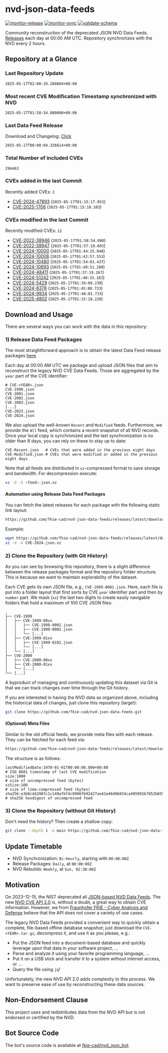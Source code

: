 # nvd-json-data-feeds

[![monitor-release](https://github.com/fkie-cad/nvd-json-data-feeds/actions/workflows/monitor_release.yml/badge.svg)](https://github.com/fkie-cad/nvd-json-data-feeds/actions/workflows/monitor_release.yml)
[![monitor-sync](https://github.com/fkie-cad/nvd-json-data-feeds/actions/workflows/monitor_sync.yml/badge.svg)](https://github.com/fkie-cad/nvd-json-data-feeds/actions/workflows/monitor_sync.yml)
[![validate-schema](https://github.com/fkie-cad/nvd-json-data-feeds/actions/workflows/validate_schema.yml/badge.svg)](https://github.com/fkie-cad/nvd-json-data-feeds/actions/workflows/validate_schema.yml)

Community reconstruction of the deprecated JSON NVD Data Feeds.
[Releases](https://github.com/fkie-cad/nvd-json-data-feeds/releases/latest) each day at 00:00 AM UTC.
Repository synchronizes with the NVD every 2 hours.

## Repository at a Glance

### Last Repository Update

```plain
2025-05-17T02:00:19.288604+00:00
```

### Most recent CVE Modification Timestamp synchronized with NVD

```plain
2025-05-17T01:58:54.080000+00:00
```

### Last Data Feed Release

Download and Changelog: [Click](https://github.com/fkie-cad/nvd-json-data-feeds/releases/latest)

```plain
2025-05-17T00:00:04.326614+00:00
```

### Total Number of included CVEs

```plain
294463
```

### CVEs added in the last Commit

Recently added CVEs: `2`

- [CVE-2024-47893](CVE-2024/CVE-2024-478xx/CVE-2024-47893.json) (`2025-05-17T01:15:17.053`)
- [CVE-2025-1706](CVE-2025/CVE-2025-17xx/CVE-2025-1706.json) (`2025-05-17T01:15:18.103`)


### CVEs modified in the last Commit

Recently modified CVEs: `12`

- [CVE-2022-38946](CVE-2022/CVE-2022-389xx/CVE-2022-38946.json) (`2025-05-17T01:58:54.080`)
- [CVE-2022-38947](CVE-2022/CVE-2022-389xx/CVE-2022-38947.json) (`2025-05-17T01:57:19.603`)
- [CVE-2024-10000](CVE-2024/CVE-2024-100xx/CVE-2024-10000.json) (`2025-05-17T01:44:25.040`)
- [CVE-2024-10008](CVE-2024/CVE-2024-100xx/CVE-2024-10008.json) (`2025-05-17T01:43:57.553`)
- [CVE-2024-10480](CVE-2024/CVE-2024-104xx/CVE-2024-10480.json) (`2025-05-17T01:54:01.437`)
- [CVE-2024-10893](CVE-2024/CVE-2024-108xx/CVE-2024-10893.json) (`2025-05-17T01:49:51.280`)
- [CVE-2024-48411](CVE-2024/CVE-2024-484xx/CVE-2024-48411.json) (`2025-05-17T01:37:19.267`)
- [CVE-2024-51242](CVE-2024/CVE-2024-512xx/CVE-2024-51242.json) (`2025-05-17T01:40:33.183`)
- [CVE-2024-5429](CVE-2024/CVE-2024-54xx/CVE-2024-5429.json) (`2025-05-17T01:39:09.230`)
- [CVE-2024-8378](CVE-2024/CVE-2024-83xx/CVE-2024-8378.json) (`2025-05-17T01:45:00.733`)
- [CVE-2024-9934](CVE-2024/CVE-2024-99xx/CVE-2024-9934.json) (`2025-05-17T01:46:01.733`)
- [CVE-2025-4802](CVE-2025/CVE-2025-48xx/CVE-2025-4802.json) (`2025-05-17T01:15:18.220`)


## Download and Usage

There are several ways you can work with the data in this repository:

### 1) Release Data Feed Packages

The most straightforward approach is to obtain the latest Data Feed release packages [here](https://github.com/fkie-cad/nvd-json-data-feeds/releases/latest).

Each day at 00:00 AM UTC we package and upload JSON files that aim to reconstruct the legacy NVD CVE Data Feeds.
Those are aggregated by the `year` part of the CVE identifier:

```
# CVE-<YEAR>.json
CVE-1999.json
CVE-2001.json
CVE-2002.json
CVE-2003.json
[...]
CVE-2023.json
CVE-2024.json
```

We also upload the well-known `Recent` and `Modified` feeds.
Furthermore, we provide the `All` feed, which contains a recent snapshot of all NVD records.
Once your local copy is synchronized and the last synchronization is no older than 8 days, you can rely on these to stay up to date:

```plain
CVE-Recent.json   # CVEs that were added in the previous eight days
CVE-Modified.json # CVEs that were modified or added in the previous eight days
```

Note that all feeds are distributed in `xz`-compressed format to save storage and bandwidth.
For decompression execute:

```sh
xz -d -k <feed>.json.xz
```

#### Automation using Release Data Feed Packages

You can fetch the latest releases for each package with the following static link layout:

```sh
https://github.com/fkie-cad/nvd-json-data-feeds/releases/latest/download/CVE-<YEAR>.json.xz
```

Example:

```sh
wget https://github.com/fkie-cad/nvd-json-data-feeds/releases/latest/download/CVE-2024.json.xz
xz -d -k CVE-2024.json.xz
```

### 2) Clone the Repository (with Git History)

As you can see by browsing this repository, there is a slight difference between the release packages format and the repository folder structure.
This is because we want to maintain explorability of the dataset.

Each CVE gets its own JSON file, e.g., `CVE-1999-0001.json`.
Here, each file is put into a folder layout that first sorts by CVE `year` identifier part and then by `number` part.
We mask (`xx`) the last two digits to create easily navigable folders that hold a maximum of 100 CVE JSON files:

```plain
.
├── CVE-1999
│   ├── CVE-1999-00xx
│   │   ├── CVE-1999-0001.json
│   │   ├── CVE-1999-0002.json
│   │   └── [...]
│   ├── CVE-1999-01xx
│   │   ├── CVE-1999-0101.json
│   │   └── [...]
│   └── [...]
├── CVE-2000
│   ├── CVE-2000-00xx
│   ├── CVE-2000-01xx
│   └── [...]
└── [...]
```

A byproduct of managing and continuously updating this dataset via Git is that we can track changes over time through the Git history.

If you are interested in having the NVD data as organized above, including the historical data of changes, just clone this repository (large!):

```sh
git clone https://github.com/fkie-cad/nvd-json-data-feeds.git
```

#### (Optional) Meta Files

Similar to the old official feeds, we provide meta files with each release. They can be fetched for each feed via:

```sh
https://github.com/fkie-cad/nvd-json-data-feeds/releases/latest/download/CVE-<YEAR>.meta
```

The structure is as follows:

```plain
lastModifiedDate:1970-01-01T00:00:00.000+00:00                          # ISO 8601 timestamp of last CVE modification
size:1000                                                               # size of uncompressed feed (bytes)
xzSize:100                                                              # size of lzma-compressed feed (bytes)
sha256:e3b0c44298fc1c149afbf4c8996fb92427ae41e4649b934ca495991b7852b855 # sha256 hexdigest of uncompressed feed
```

### 3) Clone the Repository (without Git History)

Don't need the history? Then create a shallow copy:

```sh
git clone --depth 1 -b main https://github.com/fkie-cad/nvd-json-data-feeds.git
```


## Update Timetable

* NVD Synchronization: `Bi-Hourly`, starting with `00:00:00Z`
* Release Packages: `Daily`, at `00:00:00Z`
* NVD Rebuilds: `Weekly`, at `Sun, 02:30:00Z`


## Motivation

On 2023-12-15, the NIST deprecated all [JSON-based NVD Data Feeds](https://nvd.nist.gov/vuln/data-feeds#divRetirementBanner-1).
The new [NVD CVE API 2.0](https://nvd.nist.gov/developers/vulnerabilities) is, without a doubt, a great way to obtain CVE information.
However, we from [Fraunhofer FKIE - Cyber Analysis and Defense](https://www.fkie.fraunhofer.de/en/departments/cad.html) believe that the API does not cover a variety of use cases.

The legacy NVD Data Feeds provided a convenient way to quickly obtain a complete, file-based offline database snapshot; just download the `CVE-<YEAR>.tar.gz`, decompress it, and use it as you please, e.g.:

- Put the JSON feed into a document-based database and quickly leverage upon that data in your software project, ...
- Parse and analyze it using your favorite programming language, ...
- Put it on a USB stick and transfer it to a system without internet access, or ...
- Query the file using `jq`!

Unfortunately, the new NVD API 2.0 adds complexity to this process.
We want to preserve ease of use by reconstructing these data sources.

## Non-Endorsement Clause

This project uses and redistributes data from the NVD API but is not endorsed or certified by the NVD.

## Bot Source Code

The bot's source code is available at [fkie-cad/nvd\_json\_bot](https://github.com/fkie-cad/nvd_json_bot).